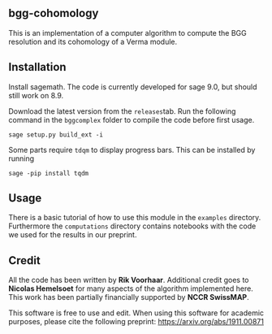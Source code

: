 ## bgg-cohomology

This is an implementation of a computer algorithm to compute the BGG resolution and its cohomology 
of a Verma module. 

## Installation

Install sagemath. The code is currently developed for sage 9.0, but should still work on 8.9.

Download the latest version from the `releases`tab. Run the following command in the `bggcomplex` folder to 
compile the code before first usage. 
    
    sage setup.py build_ext -i

Some parts require `tdqm` to display progress bars. This can be installed by running

    sage -pip install tqdm
    
## Usage

There is a basic tutorial of how to use this module in the `examples` directory. 
Furthermore the `computations` directory contains notebooks with the code we used
for the results in our preprint. 

## Credit
All the code has been written by **Rik Voorhaar**. 
 Additional credit goes to **Nicolas Hemelsoet** for many aspects of the algorithm implemented here.
 This work has been partially financially supported by **NCCR SwissMAP**. 
 
This software is free to use and edit. When using this software for academic purposes, please cite 
the following preprint: https://arxiv.org/abs/1911.00871
